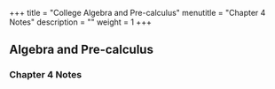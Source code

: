 +++
title = "College Algebra and Pre-calculus"
menutitle = "Chapter 4 Notes"
description = ""
weight = 1
+++

## Algebra and Pre-calculus

### Chapter 4 Notes
